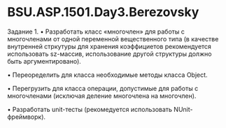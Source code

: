 # BSU.ASP.1501.Day3.Berezovsky

Задание 1.
•	Разработать класс «многочлен» для работы с многочленами от одной переменной вещественного типа (в качестве внутренней стркутуры для хранения коэффициетов рекомендуется использовать sz-массив, использование другой структуры должно быть аргументировано). 

•	Переоределить для класса необходимые методы класса Object.

•	Перегрузить для класса операции, допустимые для работы с многочленами (исключая деление многочлена на многочлен).

•	Разработать unit-тесты (рекомедуется использовать NUnit-фреймворк).
